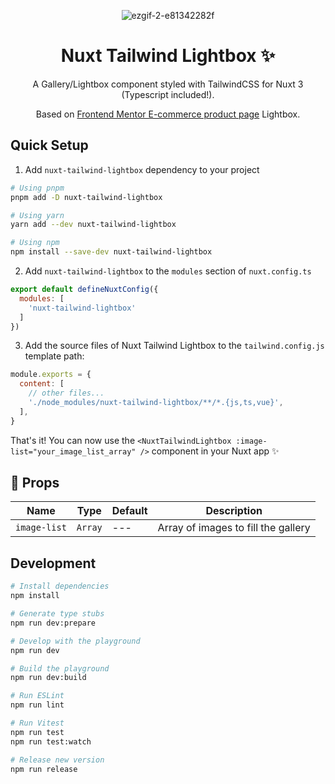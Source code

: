 <div align="center">

![ezgif-2-e81342282f](https://github.com/cn-2k/vue-tailwind-lightbox/assets/59366705/f6b3f948-2d8a-4886-bb8d-b8b6c786bab0)


</div>

<h1 align=center>Nuxt Tailwind Lightbox ✨</h1>
<p align=center>A Gallery/Lightbox component styled with TailwindCSS for Nuxt 3 (Typescript included!).</p>
<p align=center>Based on <a href="https://www.frontendmentor.io/challenges/ecommerce-product-page-UPsZ9MJp6" target="_blank">Frontend Mentor E-commerce product page</a> Lightbox.</p>

## Quick Setup

1. Add `nuxt-tailwind-lightbox` dependency to your project

```bash
# Using pnpm
pnpm add -D nuxt-tailwind-lightbox

# Using yarn
yarn add --dev nuxt-tailwind-lightbox

# Using npm
npm install --save-dev nuxt-tailwind-lightbox
```

2. Add `nuxt-tailwind-lightbox` to the `modules` section of `nuxt.config.ts`

```js
export default defineNuxtConfig({
  modules: [
    'nuxt-tailwind-lightbox'
  ]
})
```

3. Add the source files of Nuxt Tailwind Lightbox to the ```tailwind.config.js``` template path:

```js
module.exports = {
  content: [
    // other files...
    './node_modules/nuxt-tailwind-lightbox/**/*.{js,ts,vue}',
  ],
}
```

That's it! You can now use the ```<NuxtTailwindLightbox :image-list="your_image_list_array" />``` component in your Nuxt app ✨

## 📃 Props

| Name       | Type               | Default | Description                        |
| ---------- | ------------------ | ------- | ---------------------------------- |
| `image-list` | `Array`          |   ---   | Array of images to fill the gallery |


## Development

```bash
# Install dependencies
npm install

# Generate type stubs
npm run dev:prepare

# Develop with the playground
npm run dev

# Build the playground
npm run dev:build

# Run ESLint
npm run lint

# Run Vitest
npm run test
npm run test:watch

# Release new version
npm run release
```

<!-- Badges -->
[npm-version-src]: https://img.shields.io/npm/v/my-module/latest.svg?style=flat&colorA=18181B&colorB=28CF8D
[npm-version-href]: https://npmjs.com/package/my-module

[npm-downloads-src]: https://img.shields.io/npm/dm/my-module.svg?style=flat&colorA=18181B&colorB=28CF8D
[npm-downloads-href]: https://npmjs.com/package/my-module

[license-src]: https://img.shields.io/npm/l/my-module.svg?style=flat&colorA=18181B&colorB=28CF8D
[license-href]: https://npmjs.com/package/my-module

[nuxt-src]: https://img.shields.io/badge/Nuxt-18181B?logo=nuxt.js
[nuxt-href]: https://nuxt.com

